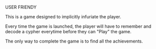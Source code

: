 USER FRIENDY

This is a game designed to implicitly infuriate the player.

Every time the game is launched, the player will have to remember and decode
a cypher everytime before they can "Play" the game. 

The only way to complete the game is to find all the achievements. 